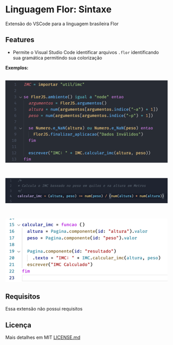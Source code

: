 # Linguagem Flor: Sintaxe
Extensão do VSCode para a linguagem brasileira Flor

## Features

- Permite o Visual Studio Code identificar arquivos `.flor` identificando sua gramática permitindo sua colorização

**Exemplos:**
<br/> <br/>

![Exemplo 1](res/example1.png)

<br/>

![Exemplo 2](res/example2.png)

<br/>

![Exemplo 3](res/example3.png)

## Requisitos

Essa extensão não possui requisitos

## Licença

Mais detalhes em MIT [LICENSE.md](LICENSE)
